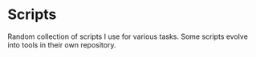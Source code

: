 # Scripts
Random collection of scripts I use for various tasks. Some scripts evolve into tools in their own repository.
